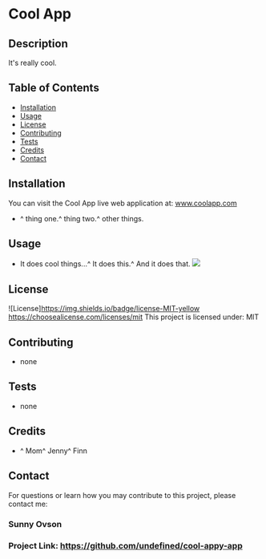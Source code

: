# Cool App

## Description
It's really cool.

## Table of Contents

- [Installation](#installation)
- [Usage](#usage)
- [License](#license)
- [Contributing](#contributing)
- [Tests](#tests)
- [Credits](#credits)
- [Contact](#contact)

## Installation

You can visit the Cool App live web application at: www.coolapp.com


- ^ thing one.^ thing two.^ other things.

## Usage


- It does cool things...^ It does this.^ And it does that.
<img src=https://www.planetware.com/wpimages/2019/11/canada-in-pictures-beautiful-places-to-photograph-morraine-lake.jpg><br>

## License


 

![License]https://img.shields.io/badge/license-MIT-yellow 
https://choosealicense.com/licenses/mit
 This project is licensed under: MIT

## Contributing


- none

## Tests


- none

## Credits


- ^ Mom^ Jenny^ Finn

## Contact

For questions or learn how you may contribute to this project, please contact me:

### Sunny Ovson

### Project Link: https://github.com/undefined/cool-appy-app
